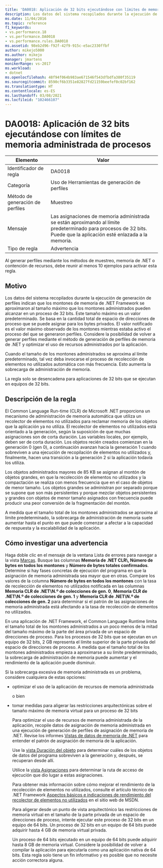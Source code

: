 ```yaml
---
title: 'DA0018: Aplicación de 32 bits ejecutándose con límites de memoria administrada de procesos | Microsoft Docs'
description: Los datos del sistema recopilados durante la ejecución de generación de perfiles indican que los montones de memoria de .NET Framework se aproximaron al tamaño máximo que los montones administrados pueden alcanzar en un proceso de 32 bits.
ms.date: 11/04/2016
ms.topic: reference
f1_keywords:
- vs.performance.18
- vs.performance.DA0018
- vs.performance.rules.DA0018
ms.assetid: 98eb2d96-f92f-42f9-915c-e5ac2330ffbf
author: mikejo5000
ms.author: mikejo
manager: jmartens
monikerRange: vs-2017
ms.workload:
- dotnet
ms.openlocfilehash: 48f94f064b983ae671546f543dfbdfa380f35119
ms.sourcegitcommit: 8590cf6b3351e82827fd21159beefef0c02bf162
ms.translationtype: HT
ms.contentlocale: es-ES
ms.lasthandoff: 03/08/2021
ms.locfileid: "102466107"
---
```

# <a name="da0018-32-bit-application-running-at-process-managed-memory-limits"></a>DA0018: Aplicación de 32 bits ejecutándose con límites de memoria administrada de procesos

|Elemento|Valor|
|-|-|
|Identificador de regla|DA0018|
|Categoría|Uso de Herramientas de generación de perfiles|
|Método de generación de perfiles|Muestreo|
|Mensaje|Las asignaciones de memoria administrada se están aproximando al límite predeterminado para procesos de 32 bits. Puede que la aplicación esté enlazada a la memoria.|
|Tipo de regla|Advertencia|

 Al generar perfiles mediante los métodos de muestreo, memoria de .NET o contención de recursos, debe reunir al menos 10 ejemplos para activar esta regla.

## <a name="cause"></a>Motivo
 Los datos del sistema recopilados durante la ejecución de generación de perfiles indican que los montones de memoria de .NET Framework se aproximaron al tamaño máximo que los montones administrados pueden alcanzar en un proceso de 32 bits. Este tamaño máximo es un valor predeterminado. Se basa en la cantidad total de espacio de direcciones de proceso que se puede asignar para los bytes privados. El valor notificado es el valor máximo observado de los montones mientras estaba activo el proceso del que se generaron perfiles. Considere la posibilidad de volver a generar perfiles mediante el método de generación de perfiles de memoria de .NET y optimizar el uso de recursos administrados por la aplicación.

 Cuando el tamaño de los montones administrados se aproxima al límite predeterminado, tal vez deba invocarse el proceso de recolección de elementos no utilizados automática con más frecuencia. Esto aumenta la sobrecarga de administración de memoria.

 La regla solo se desencadena para aplicaciones de 32 bits que se ejecutan en equipos de 32 bits.

## <a name="rule-description"></a>Descripción de la regla
 El Common Language Run-time (CLR) de Microsoft .NET proporciona un mecanismo de administración de memoria automática que utiliza un recolector de elementos no utilizados para reclamar memoria de los objetos que la aplicación ya no utiliza. El recolector de elementos no utilizados está orientado a la generación, según la suposición de que muchas asignaciones son de corta duración. Las variables locales, por ejemplo, deben ser de corta duración. Los objetos recién creados comienzan en la generación 0 (gen 0), a continuación avanzan hacia la generación 1 cuando sobreviven a una ejecución de recopilación de elementos no utilizados y, finalmente, hacen una transición a la generación 2 si la aplicación todavía los utiliza.

 Los objetos administrados mayores de 85 KB se asignan al montón de objetos grandes, en que la recolección de elementos no utilizados y la compactación se realiza con menos frecuencia que en el caso de objetos de menor tamaño. Los objetos grandes se administran por separado porque se supone que son más persistentes y porque mezclar objetos persistentes y grandes con objetos de menor tamaño asignados con frecuencia puede producir una peor conversión de la fragmentación del montón.

 A medida que el tamaño total de los montones administrados se aproxima al límite predeterminado, la sobrecarga de administración de memoria suele aumentar hasta el punto en que puede comenzar a afectar a la capacidad de respuesta y la escalabilidad de la aplicación.

## <a name="how-to-investigate-a-warning"></a>Cómo investigar una advertencia
 Haga doble clic en el mensaje de la ventana Lista de errores para navegar a la vista [Marcas](../profiling/marks-view.md). Busque las columnas **Memoria de .NET CLR\\, Número de bytes en todos los montones** y **Número de bytes totales confirmados**. Determine si hay fases concretas de ejecución del programa en que la asignación de memoria administrada sea mayor que en otras. Compare los valores de la columna **Número de bytes en todos los montones** con la tasa de recolección de elementos no utilizados notificada en las columnas **Memoria CLR de .NET\\N.º de colecciones de gen. 0**, **Memoria CLR de .NET\\N.º de colecciones de gen. 1** y **Memoria CLR de .NET\\N.º de colecciones de gen. 2** para determinar si el patrón de las asignaciones de memoria administrada está afectando a la tasa de recolección de elementos no utilizados.

 En una aplicación de .NET Framework, el Common Language Runtime limita el tamaño total de los montones administrados a un poco menos de la mitad del tamaño máximo de la parte del área privada de un espacio de direcciones de proceso. Para los procesos de 32 bits que se ejecutan en un equipo de 32 bits, 2 GB representa el límite superior de la parte privada del espacio de direcciones de proceso. A medida que el tamaño total de los montones administrados empieza a aproximarse a su límite predeterminado, la sobrecarga de administración de memoria puede aumentar y el rendimiento de la aplicación puede disminuir.

 Si la sobrecarga excesiva de memoria administrada es un problema, considere cualquiera de estas opciones:

- optimizar el uso de la aplicación de recursos de memoria administrada

   o bien

- tomar medidas para aligerar las restricciones arquitectónicas sobre el tamaño máximo de memoria virtual para un proceso de 32 bits

  Para optimizar el uso de recursos de memoria administrada de la aplicación, recopile datos de asignación de memoria administrada en una ejecución de generación de perfiles de asignación de memoria de .NET. Revise los informes [Vistas de datos de memoria de .NET](../profiling/dotnet-memory-data-views.md) para entender el patrón de asignación de memoria de la aplicación.

  Use la [vista Duración del objeto](../profiling/object-lifetime-view.md) para determinar cuáles de los objetos de datos del programa sobreviven a la generación y, después, se recuperan desde allí.

  Utilice la [vista Asignaciones](../profiling/dotnet-memory-allocations-view.md) para determinar la ruta de acceso de ejecución que dio lugar a estas asignaciones.

  Para obtener más información sobre cómo mejorar el rendimiento de la recolección de elementos no utilizados, consulte el artículo técnico de .NET Framework [Aspectos básicos e indicaciones de rendimiento del recolector de elementos no utilizados](/previous-versions/dotnet/articles/ms973837(v=msdn.10)) en el sitio web de MSDN.

  Para aligerar desde un punto de vista arquitectónico las restricciones de memoria virtual en el tamaño de la parte privada de un espacio de direcciones de proceso, intente ejecutar este proceso de 32 bits en un equipo de 64 bits.  Un proceso de 32 bits en un equipo de 64 bits puede adquirir hasta 4 GB de memoria virtual privada.

  Un proceso de 64 bits ejecutado en un equipo de 64 bits puede adquirir hasta 8 GB de memoria virtual. Considere la posibilidad de volver a compilar la aplicación para ejecutarla como una aplicación nativa de 64 bits. Esta regla solo tiene un fin informativo y es posible que no necesite acción correctora alguna.
